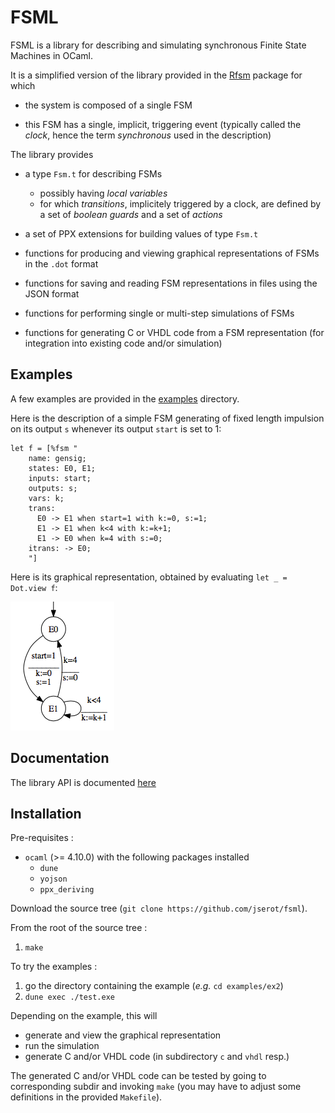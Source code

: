 FSML 
====

FSML is a library for describing and simulating synchronous Finite State Machines in OCaml.

It is a simplified version of the library provided in the [Rfsm](http://github.com/jserot/rfsm)
package for which

* the system is composed of a single FSM

* this FSM has a single, implicit, triggering event (typically called the _clock_, hence the term
_synchronous_ used in the description)

The library provides

* a type `Fsm.t` for describing FSMs
  - possibly having _local variables_
  - for which _transitions_, implicitely triggered by a clock, are defined by a set of _boolean guards_ and a
  set of _actions_ 

* a set of PPX extensions for building values of type `Fsm.t` 

* functions for producing and viewing graphical representations of FSMs in the `.dot` format

* functions for saving and reading FSM representations in files using the JSON format

* functions for performing single or multi-step simulations of FSMs

* functions for generating C or VHDL code from a FSM representation (for integration into existing
  code and/or simulation)

Examples
--------

A few examples are provided in the [examples](https://github.com/jserot/fsml/tree/master/examples)
directory.

Here is the description of a simple FSM generating of fixed length impulsion on its output `s`
whenever its output `start` is set to 1:

```
let f = [%fsm "
    name: gensig;
    states: E0, E1;
    inputs: start;
    outputs: s;
    vars: k;
    trans:
      E0 -> E1 when start=1 with k:=0, s:=1;
      E1 -> E1 when k<4 with k:=k+1;
      E1 -> E0 when k=4 with s:=0;
    itrans: -> E0;
    "]
```

Here is its graphical representation, obtained by evaluating `let _ = Dot.view f`:

![](https://github.com/jserot/fsml/blob/master/doc/figs/genimp.png "")


Documentation
-------------

The library API is documented [here](https://jserot.github.io/fsml/index.html)

Installation
------------

Pre-requisites :

* `ocaml` (>= 4.10.0) with the following packages installed
  - `dune`
  - `yojson`
  - `ppx_deriving`

Download the source tree (`git clone https://github.com/jserot/fsml`).

From the root of the source tree :

1. `make`

To try the examples :

1. go the directory containing the example (*e.g.* `cd examples/ex2`)
2. `dune exec ./test.exe`

Depending on the example, this will
- generate and view the graphical representation
- run the simulation
- generate C and/or VHDL code (in subdirectory `c` and `vhdl` resp.)

The generated C and/or VHDL code can be tested by going to corresponding subdir and invoking
`make` (you may have to adjust some definitions in the provided `Makefile`).
